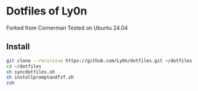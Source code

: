 # Dotfiles of Ly0n

Forked from Cornerman
Tested on Ubuntu 24.04

## Install
```bash    
git clone --recursive https://github.com/Ly0n/dotfiles.git ~/dotfiles 
cd ~/dotfiles    
sh syncdotfiles.sh    
sh installpromptandfzf.sh    
zsh    
```

